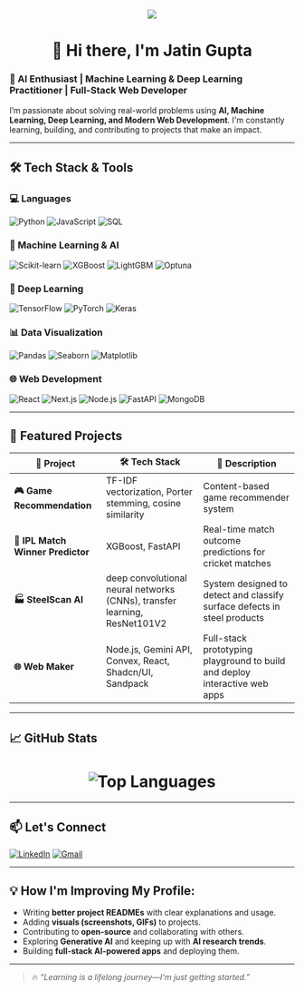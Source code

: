 <h1 align="center">
  <img src="https://readme-typing-svg.herokuapp.com?font=Fira+Code&size=24&pause=1000&color=F75C7E&center=true&width=800&height=45&lines=%F0%9F%9A%80+Data+Scientist+%2F+ML+%2F+NLP+%2F+Gen+AI+Expert%3B%F0%9F%94%8D+Exploring+AI+to+solve+real-world+problems!%3B%F0%9F%8E%A8+Blending+Technology+with+Design!%3B%F0%9F%A4%A8+MLOps+%2F+CI%2FCD+%2F+Model+Monitoring+%2F+Production+ML%3B%F0%9F%93%A6+Deploying+robust+ML+pipelines+at+scale%3B%F0%9F%A7%A0+Mathematics+is+the+language+of+the+universe.%3B%F0%9F%92%A1+Code+is+like+humor.+When+you+have+to+explain+it%2C+it%E2%80%99s+bad.%3B%F0%9F%93%8A+In+God+we+trust%2C+all+others+bring+data.%3B%F0%9F%94%97+Transforming+ideas+into+scalable+solutions.">
</h1>
<h1 align='center'>👋 Hi there, I'm Jatin Gupta</h1>

### 🚀 AI Enthusiast | Machine Learning & Deep Learning Practitioner | Full-Stack Web Developer


I’m passionate about solving real-world problems using **AI, Machine Learning, Deep Learning, and Modern Web Development**. I'm constantly learning, building, and contributing to projects that make an impact.

---

## 🛠️ Tech Stack & Tools

### 💻 Languages
![Python](https://img.shields.io/badge/Python-3776AB?style=for-the-badge&logo=python&logoColor=white)
![JavaScript](https://img.shields.io/badge/JavaScript-F7DF1E?style=for-the-badge&logo=javascript&logoColor=black)
![SQL](https://img.shields.io/badge/SQL-4479A1?style=for-the-badge&logo=postgresql&logoColor=white)

### 🧠 Machine Learning & AI
![Scikit-learn](https://img.shields.io/badge/Scikit--Learn-F7931E?style=for-the-badge&logo=scikit-learn&logoColor=white)
![XGBoost](https://img.shields.io/badge/XGBoost-FF6600?style=for-the-badge&logo=xgboost&logoColor=white)
![LightGBM](https://img.shields.io/badge/LightGBM-9ACD32?style=for-the-badge&logo=lightgbm&logoColor=white)
![Optuna](https://img.shields.io/badge/Optuna-4B8BBE?style=for-the-badge&logo=python&logoColor=white)

### 🔬 Deep Learning
![TensorFlow](https://img.shields.io/badge/TensorFlow-FF6F00?style=for-the-badge&logo=tensorflow&logoColor=white)
![PyTorch](https://img.shields.io/badge/PyTorch-EE4C2C?style=for-the-badge&logo=pytorch&logoColor=white)
![Keras](https://img.shields.io/badge/Keras-D00000?style=for-the-badge&logo=keras&logoColor=white)

### 📊 Data Visualization
![Pandas](https://img.shields.io/badge/Pandas-150458?style=for-the-badge&logo=pandas&logoColor=white)
![Seaborn](https://img.shields.io/badge/Seaborn-0099CC?style=for-the-badge&logo=python&logoColor=white)
![Matplotlib](https://img.shields.io/badge/Matplotlib-3776AB?style=for-the-badge&logo=python&logoColor=white)

### 🌐 Web Development
![React](https://img.shields.io/badge/React-20232A?style=for-the-badge&logo=react&logoColor=61DAFB)
![Next.js](https://img.shields.io/badge/Next.js-000000?style=for-the-badge&logo=next.js&logoColor=white)
![Node.js](https://img.shields.io/badge/Node.js-339933?style=for-the-badge&logo=node.js&logoColor=white)
![FastAPI](https://img.shields.io/badge/FastAPI-009688?style=for-the-badge&logo=fastapi&logoColor=white)
![MongoDB](https://img.shields.io/badge/MongoDB-47A248?style=for-the-badge&logo=mongodb&logoColor=white)

---

## 🌟 Featured Projects

| 🚀 Project | 🛠 Tech Stack | 📄 Description |
|-----------|--------------|---------------|
| **🎮 Game Recommendation** | TF-IDF vectorization, Porter stemming, cosine similarity | Content-based game recommender system |
| **🏏 IPL Match Winner Predictor** | XGBoost, FastAPI | Real-time match outcome predictions for cricket matches |
| **🏭 SteelScan AI** | deep convolutional neural networks (CNNs), transfer learning, ResNet101V2 | System designed to detect and classify surface defects in steel products |
| **🌐 Web Maker** | Node.js, Gemini API, Convex, React, Shadcn/UI, Sandpack | Full-stack prototyping playground to build and deploy interactive web apps |


---

## 📈 GitHub Stats

<h1 align="center">
  <img src="https://github-readme-stats.vercel.app/api/top-langs/?username=Jatin-GI&layout=compact&theme=radical" alt="Top Languages" />
</h1>

---

## 📫 Let's Connect

[![LinkedIn](https://img.shields.io/badge/LinkedIn-blue?style=for-the-badge&logo=linkedin&logoColor=white)](https://www.linkedin.com/in/jatin-gupta-b02b37292/)
[![Gmail](https://img.shields.io/badge/Gmail-D14836?style=for-the-badge&logo=gmail&logoColor=white)](mailto:guptajatin0416@gmail.com)

---

## 💡 How I'm Improving My Profile:

- Writing **better project READMEs** with clear explanations and usage.
- Adding **visuals (screenshots, GIFs)** to projects.
- Contributing to **open-source** and collaborating with others.
- Exploring **Generative AI** and keeping up with **AI research trends**.
- Building **full-stack AI-powered apps** and deploying them.

---

> 🔥 *“Learning is a lifelong journey—I'm just getting started.”*

